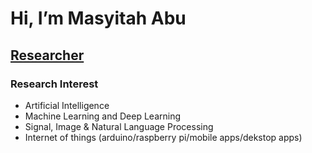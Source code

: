 # Hi, I’m Masyitah Abu
## [Researcher](https://github.com/masyitah-abu/Portfolio) 

### Research Interest
- Artificial Intelligence
- Machine Learning and Deep Learning
- Signal, Image & Natural Language Processing
- Internet of things (arduino/raspberry pi/mobile apps/dekstop apps) 

